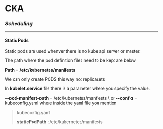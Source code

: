 # CKA

### ***Scheduling***

----
#### ****Static Pods****

Static pods are used whenver there is no kube api server or master.

The path where the pod definition files need to be kept are below

**Path** = **/etc/kubernetes/manifests**

We can only create PODS this way not replicasets

In **kubelet.service** file there is a parameter where you specify the value.

**--pod-manifest-path** = /etc/kubernetes/manfiests \\ or **--config** = kubeconfig.yaml where inside the yaml file you mention 


> kubeconfig.yaml
>
>**staticPodPath** : /etc/kubernetes/manifests

